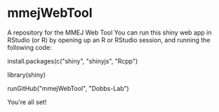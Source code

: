 # mmejWebTool
A repository for the MMEJ Web Tool
You can run this shiny web app in RStudio (or R) by opening up an R or RStudio session, and running the following code:




install.packages(c("shiny", "shinyjs", "Rcpp")

library(shiny)

runGitHub("mmejWebTool", "Dobbs-Lab")





You're all set!
